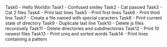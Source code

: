 Task0 - Hello World\n
Task1 - Confused smiley
Task2 - Cat passwd
Task3 - Cat 2 files
Task4 - Print last lines
Task5 - Print first lines
Task6 - Print third line
Task7 - Create a file named with special caracters
Task8 - Print current state of directory 
Task9 - Duplicate last line
Task10 - Delete js files recursively
Task11 - Delete directories and subdirectories
Task12 - Print 10 newest files
Task13 - Print uniq and sorted words
Task14 - Print lines containing a pattern 
